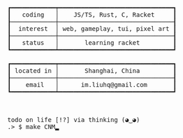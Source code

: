 <pre>
 

    ┏━━━━━━━━━━━━┯━━━━━━━━━━━━━━━━━━━━━━━━━━━━━━━┓           ╱▔ ▔▔▔▔▔▔▔▔╲
    ┃   coding   │    JS/TS, Rust, C, Racket     ┃         ▕  Only Bug can do  │
    ┠────────────┼───────────────────────────────┨           ╲▁▁▁▁▁▁▁▁▁_    ▁╱
    ┃  interest  │ web, gameplay, tui, pixel art ┃                         ╲╱         ▄▀▄ 
    ┠────────────┼───────────────────────────────┨                                  ▄▀   ▀▀▄▄
    ┃   status   │       learning racket         ┃                               ▄▀           ▀▀▄▄
    ┗━━━━━━━━━━━━┷━━━━━━━━━━━━━━━━━━━━━━━━━━━━━━━┛                            ▄▀                   ▀▀▀ █
                                                                            ▄▀     ⬤                  █
    ┏━━━━━━━━━━━━┯━━━━━━━━━━━━━━━━━━━━━━━━━━━━━━━┓                         █                           █
    ┃ located in │       Shanghai, China         ┃                   ▄▀▀▬▬          ▔█▃     ⬤        █
    ┠────────────┼───────────────────────────────┨                   ▀▄▄▄▄▄▄▃                          █
    ┃    email   │      im.liuhq@gmail.com       ┃                                  ▄▄▄▀▀▬▬    ▂       █
    ┗━━━━━━━━━━━━┷━━━━━━━━━━━━━━━━━━━━━━━━━━━━━━━┛                                 ▀▁▁▁▂▂▂▅▀▀▀   ▀▀▃▃▃█



    todo on life [!?] via thinking (◕‿◕)
    .> $ make CNM▂

 
</pre>
